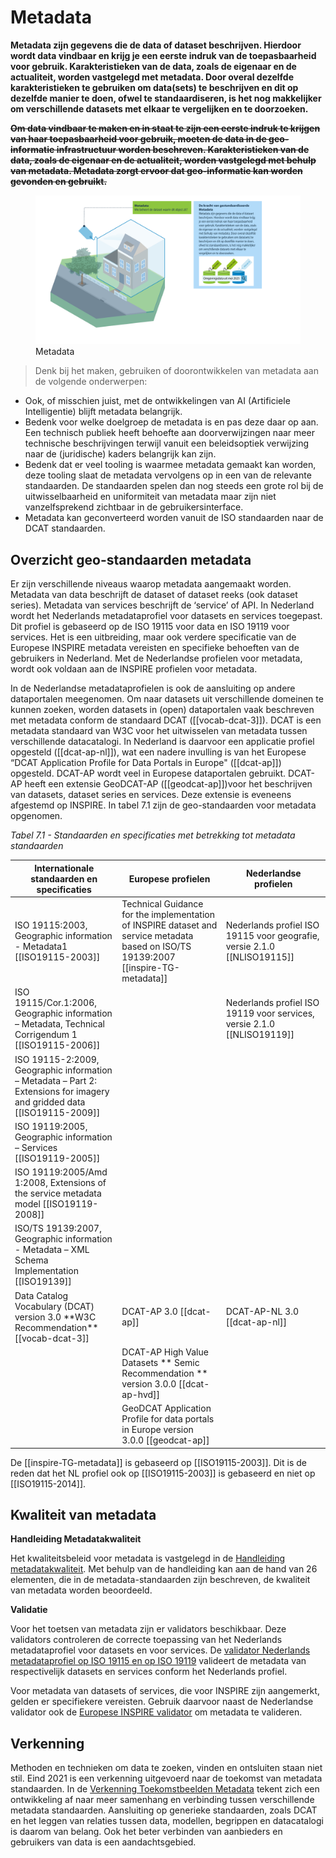 # Metadata

**Metadata zijn gegevens die de data of dataset beschrijven. Hierdoor wordt data vindbaar en krijg je een eerste indruk van de toepasbaarheid voor gebruik. Karakteristieken van de data, zoals de eigenaar en de actualiteit, worden vastgelegd met metadata. Door overal dezelfde karakteristieken te gebruiken om data(sets) te beschrijven en dit op dezelfde manier te doen, ofwel te standaardiseren, is het nog makkelijker om verschillende datasets met elkaar te vergelijken en te doorzoeken.**

~~**Om data vindbaar te maken en in staat te zijn een eerste indruk te krijgen van haar toepasbaarheid voor gebruik, moeten de data in de geo-informatie infrastructuur worden beschreven. Karakteristieken van de data, zoals de eigenaar en de actualiteit, worden vastgelegd met behulp van metadata. Metadata zorgt ervoor dat geo-informatie kan worden gevonden en gebruikt.**~~

<figure id="pd5">
<a href="media/Raamwerk_Metadata_versie_0.91.png" target="_blank"><img src="media/Raamwerk_Metadata_versie_0.91.png" alt=""></a>
<figcaption>Metadata</figcaption>
</figure>

> Denk bij het maken, gebruiken of doorontwikkelen van metadata aan de volgende onderwerpen:
- Ook, of misschien juist, met de ontwikkelingen van AI (Artificiele Intelligentie) blijft metadata belangrijk. 
- Bedenk voor welke doelgroep de metadata is en pas deze daar op aan. Een technisch publiek heeft behoefte aan doorverwijzingen naar meer technische beschrijvingen terwijl vanuit een beleidsoptiek verwijzing naar de (juridische) kaders belangrijk kan zijn.
- Bedenk dat er veel tooling is waarmee metadata gemaakt kan worden, deze tooling slaat de metadata vervolgens op in een van de relevante standaarden. De standaarden spelen dan nog steeds een grote rol bij de uitwisselbaarheid en uniformiteit van metadata maar zijn niet vanzelfsprekend zichtbaar in de gebruikersinterface.
- Metadata kan geconverteerd worden vanuit de ISO standaarden naar de DCAT standaarden. 


## Overzicht geo-standaarden metadata

Er zijn verschillende niveaus waarop metadata aangemaakt worden. Metadata van data beschrijft de dataset of dataset reeks (ook dataset series). Metadata van services beschrijft de ‘service’ of API. In Nederland wordt het Nederlands metadataprofiel voor datasets en services toegepast. Dit profiel is gebaseerd op de ISO 19115 voor data en ISO 19119 voor services. Het is een uitbreiding, maar ook verdere specificatie van de Europese INSPIRE metadata vereisten en specifieke behoeften van de gebruikers in Nederland. Met de Nederlandse profielen voor metadata, wordt ook voldaan aan de INSPIRE profielen voor metadata.

In de Nederlandse metadataprofielen is ook de aansluiting op andere dataportalen meegenomen. Om naar datasets uit verschillende domeinen te kunnen zoeken, worden datasets in (open) dataportalen vaak beschreven met metadata conform de standaard DCAT ([[vocab-dcat-3]]). DCAT is een metadata standaard van W3C voor het uitwisselen van metadata tussen verschillende datacatalogi. In Nederland is daarvoor een applicatie profiel opgesteld ([[dcat-ap-nl]]), wat een nadere invulling is van het Europese “DCAT Application Profile for Data Portals in Europe" ([[dcat-ap]]) opgesteld. DCAT-AP wordt veel in Europese dataportalen gebruikt. DCAT-AP heeft een extensie GeoDCAT-AP ([[geodcat-ap]])voor het beschrijven van datasets, dataset series en services. Deze extensie is eveneens afgestemd op INSPIRE. In tabel 7.1 zijn de geo-standaarden voor metadata opgenomen. 

*Tabel 7.1 - Standaarden en specificaties met betrekking tot metadata standaarden*
<table>
  <colgroup>
  <col style= "width: 34%;" >
  <col style= "width: 33%;" >
  <col style= "width: 33%;" >
   </colgroup>
  <thead>
    <tr>
      <th> Internationale standaarden en specificaties </th>
      <th> Europese profielen </th>
      <th> Nederlandse profielen </th>
    </tr>
  </thead>
  <tbody>
    <tr>
      <td>ISO 19115:2003, Geographic information - Metadata1 [[ISO19115-2003]] </td>
      <td>Technical Guidance for the implementation of INSPIRE dataset and service metadata based on ISO/TS 19139:2007 [[inspire-TG-metadata]] </td>
      <td> Nederlands profiel ISO 19115 voor geografie, versie 2.1.0 [[NLISO19115]] </td>
    </tr>
    <tr>
      <td>ISO 19115/Cor.1:2006, Geographic information – Metadata, Technical Corrigendum 1 [[ISO19115-2006]] </td>
      <td> </td>
      <td>Nederlands profiel ISO 19119 voor services, versie 2.1.0 [[NLISO19119]] </td>
    </tr>
    <tr>
      <td>ISO 19115-2:2009, Geographic information – Metadata – Part 2: Extensions for imagery and gridded data [[ISO19115-2009]] </td>
      <td> </td>
      <td> </td>
    </tr>
    <tr>
      <td>ISO 19119:2005, Geographic information – Services [[ISO19119-2005]] </td>
      <td> </td>
      <td> </td>
    </tr>
    <tr>
      <td>ISO 19119:2005/Amd 1:2008, Extensions of the service metadata model [[ISO19119-2008]] </td>
      <td> </td>
      <td> </td>
    </tr>
    <tr>
      <td>ISO/TS 19139:2007, Geographic information - Metadata – XML Schema Implementation [[ISO19139]] </td>
      <td> </td>
      <td> </td>
    </tr>
    <tr>
      <td>Data Catalog Vocabulary (DCAT) version 3.0 **W3C Recommendation** [[vocab-dcat-3]] </td>
      <td>DCAT-AP 3.0 [[dcat-ap]] </td>
      <td>DCAT-AP-NL 3.0 [[dcat-ap-nl]] </td>
    </tr>
   <tr>
      <td> </td>
      <td>DCAT-AP High Value Datasets ** Semic Recommendation ** version 3.0.0 [[dcat-ap-hvd]] </td>
      <td> </td>
     </tr>
   <tr>
      <td> </td>
      <td>GeoDCAT Application Profile for data portals in Europe version 3.0.0 [[geodcat-ap]] </td>
      <td> </td>
     </tr>
      </tbody>
</table>

<aside class="note">De [[inspire-TG-metadata]] is gebaseerd op [[ISO19115-2003]]. Dit is de reden dat het NL profiel ook op [[ISO19115-2003]] is gebaseerd en niet op [[ISO19115-2014]].
 </aside>

## Kwaliteit van metadata

**Handleiding Metadatakwaliteit**

Het kwaliteitsbeleid voor metadata is vastgelegd in de [Handleiding metadatakwaliteit](https://www.geonovum.nl/uploads/documents/Handleiding%20metadata%20monitoring%20v0.5.pdf). Met behulp van de handleiding kan aan de hand van 26 elementen, die in de metadata-standaarden zijn beschreven, de kwaliteit van metadata worden beoordeeld.

**Validatie**

Voor het toetsen van metadata zijn er validators beschikbaar. Deze validators controleren de correcte toepassing van het Nederlands metadataprofiel voor datasets en voor services. De [validator Nederlands metadataprofiel op ISO 19115 en op ISO 19119](https://validatie.geostandaarden.nl/) valideert de metadata van respectivelijk datasets en services conform het Nederlands profiel. 

Voor metadata van datasets of services, die voor INSPIRE zijn aangemerkt, gelden er specifiekere vereisten. Gebruik daarvoor
naast de Nederlandse validator ook de [Europese INSPIRE validator](https://inspire.ec.europa.eu/validator/home/index.html) om metadata te valideren.

## Verkenning

Methoden en technieken om data te zoeken, vinden en ontsluiten staan niet stil. Eind 2021 is een verkenning uitgevoerd naar de toekomst van metadata standaarden. In de [Verkenning Toekomstbeelden Metadata](https://docs.geostandaarden.nl/vtm/cv-al-vrk-20211125/#d1e9) tekent zich een ontwikkeling af naar meer samenhang en verbinding tussen verschillende metadata standaarden. Aansluiting op generieke standaarden, zoals DCAT en het leggen van relaties tussen data, modellen, begrippen en datacatalogi is daarom van belang. Ook het beter verbinden van aanbieders en gebruikers van data is een aandachtsgebied. 


